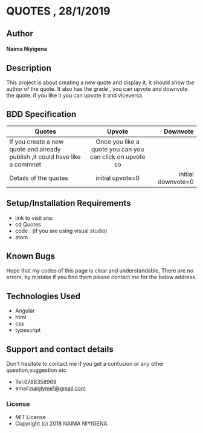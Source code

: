# QUOTES , 28/1/2019
## Author
#### **Naima Niyigena**
## Description

This project is about creating a new quote and display it. it should show the author of the quote.
It also has the grade , you can upvote and downvote the quote. if you like it you can upvote it and viceversa.
## BDD Specification

| Quotes     | Upvote          | Downvote |
| ------------- |:-------------:| -----:|
| If you create a new quote and already publish ,it could have like a commnet| Once you like a quote you can you can click on upvote  so | | | that the point can increase.| It is an inverse to downvote. if you don't like it you can click on downvote so that the points can |      | | decreased |
| Details of the quotes | initial upvote=0 | initial downvote=0 |

## Setup/Installation Requirements
* link to visit site: 
* cd Quotes
* code . (if you are using visual studio)
* atom .
## Known Bugs
Hope that my codes of this page is clear and understandable,
There are no errors, by mistake if you find them please contact me for the below address.

## Technologies Used
 * Angular
 * html
 * css 
 * typescript
 
## Support and contact details

Don't hesitate to contact me if you get a confusion or any other question,suggestion etc
* Tel:0788358969
* email:naiglyme1@gmail.com
### License

* MIT License
* Copyright (c) 2018 NAIMA NIYIGENA